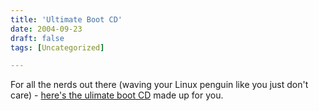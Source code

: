```yaml
---
title: 'Ultimate Boot CD'
date: 2004-09-23
draft: false
tags: [Uncategorized]

---
```


For all the nerds out there (waving your Linux penguin like you just don't care) - [here's the ulimate boot CD](http://ubcd.sourceforge.net/) made up for you.